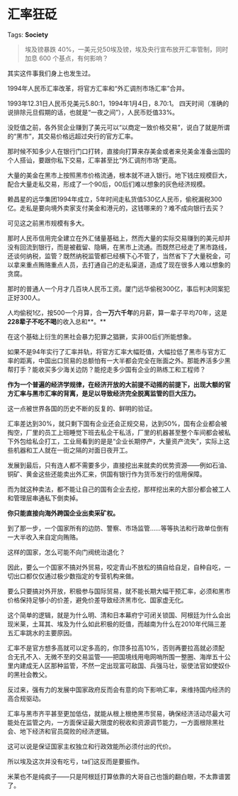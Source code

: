 # 汇率狂砭

Tags: **Society**

> 埃及镑暴跌 40%，一美元兑50埃及镑，埃及央行宣布放开汇率管制，同时加息 600 个基点，有何影响？



其实这件事我们身上也发生过。

1994年人民币汇率改革，将官方汇率和“外汇调剂市场汇率”合并。

1993年12.31日人民币兑美元5.80:1，1994年1月4日，8.70:1。 四天时间（准确的说排除元旦假期的话，也就是“一夜之间”），人民币贬值33%。

没贬值之前，各外贸企业赚到了美元可以“以商定一致价格交易”，说白了就是所谓的“黑市”，其交易价格远超过央行的官方汇率。

那时候不知多少人在银行门口打转，直接向打算来存美金或者来兑美金准备出国的个人搭讪，要跟你私下交易，汇率甚至比“外汇调剂市场”更高。

大量的美金在黑市上按照黑市价格流通，根本就不进入银行。地下钱庄规模巨大，配合大量走私交易，形成了一个90后，00后们难以想象的灰色经济规模。

赖昌星的远华集团1994年成立，5年时间走私货值530亿人民币，偷税漏税300亿。走私是要向境外卖家支付美金和港元的，这钱哪来的？难不成向银行去买？

可见这之前黑市规模有多大。

那时人民币信用完全建立在外汇储量基础上，然而大量的实际交易赚到的美元却并没有回流到银行，而是被截留、隐瞒，在黑市上流通。而既然已经走了黑市路线，还谈何纳税，监管？既然纳税监管都已经横下心不管了，当然省下了大量税金，可以拿来重点贿赂重点人员，去打通自己的走私渠道，造成了现在很多人难以想象的贪腐。

那时的普通人一个月才几百块人民币工资。厦门远华偷税300亿，事后判决同案犯正好300人。

人均偷税1亿，按500一个月算，合**一万六千年**的月薪，算一辈子平均70年，这是**228辈子不吃不喝**的收入总和**。**

在这个基础上衍生的黑社会暴力犯罪之猖獗，实非00后们所能想象。

如果不是94年实行了汇率并轨，将官方汇率大幅贬值，大幅拉低了黑市与官方汇率的距离，中国出口贸易的总额怕有一大半都会完全在账面之外。那能养活多少黑帮打手？能收买多少海关边防？能挖走多少国有企业的熟练工和工程师？

**作为一个普遍的经济学规律，在经济开放的大前提不动摇的前提下，出现大额的官方汇率与黑市汇率的背离，是足以导致经济完全脱离监管的巨大压力。**

这一点被世界各国的历史不断的反复的、鲜明的验证。

汇率差达到30%，就只剩下国有企业还会正规交易，达到50%，国有企业都会被掏空，厂里的员工上班睡觉下班去私企干私活，厂里的机器甚至整个车间都会被私下外包给私企打工，工业局看到的是是“企业长期停产，大量资产流失”，实际上这些机器和工人就在一街之隔的对面日夜开工。

发展到最后，只有连人都不需要多少，直接挖出来就卖的优势资源——例如石油、铜矿、黄金这些还能卖出外汇来，供国有银行作为货币发行的信用保障。

而为就这种卖法，都不能让自己的国有企业去挖，那样挖出来的大部分都会被工人和管理层串通私下倒卖掉。

**你只能直接向海外跨国企业出卖采矿权。**

到了那一步，一个国家所有的边防、警察、市场监管……等等执法和行政单位倒有一大半收入来自定向贿赂。

这样的国家，怎么可能不向门阀统治退化？

因此，要么一个国家不搞对外贸易，咬定青山不放松的搞自给自足，自种自吃，一切出口都仅仅通过极少数指定的专营机构来做。

要么只要搞对外开放，积极参与国际贸易，就不能长期大幅干预汇率，必须和黑市价格保持足够小的价差，避免价差导致经济黑市化、国家虚无化。

这个简单的逻辑，就是为什么明、清和日本幕府宁可闭关锁国、阿根廷为什么会出现米莱，土耳其、埃及为什么如此积极的贬值，而越南为什么在2010年代隔三差五汇率跳水的主要原因。

汇率不是官方想多高就可以定多高的，你顶多拉高10%，否则再要拉高就必须配合无孔不入、无微不至的交易监管——把国境线用电网哨所围一整圈、海岸五十公里内建成无人区那种监管，不然一定出现富可敌国、兵强马壮，驱使法官如使奴仆的黑社会教父。

反过来，强有力的发展中国家政府反而会有意的向下影响汇率，来维持国内经济的高合规驱动。

汇率与黑市齐平甚至更加低估，就能从根上根绝黑市贸易，确保经济活动尽最大可能处在监管之内，一方面保证最大限度的税收和资源调节能力，一方面根除黑社会、地下经济和官员腐败的经济逻辑。

这可以说是保证国家主权独立和行政效能所必须付出的代价。

所以埃及这次并没有吃亏，ta们这反而是要振作。

米莱也不是纯疯子——只是阿根廷打算依靠的大哥自己也饿的翻白眼，不太靠谱罢了。



